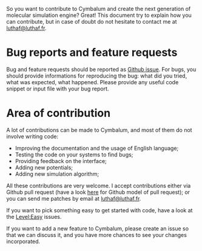 So you want to contribute to Cymbalum and create the next generation of
molecular simulation engine? Great! This document try to explain how you can
contribute, but in case of doubt do not hesitate to contact me at
luthaf@luthaf.fr.

# Bug reports and feature requests

Bug and feature requests should be reported as [Github
issue](https://github.com/Luthaf/cymbalum/issues/new). For bugs, you should
provide informations for reproducing the bug: what did you tried, what was
expected, what happened. Please provide any useful code snippet or input file
with your bug report.

# Area of contribution

A lot of contributions can be made to Cymbalum, and most of them do not involve
writing code:

- Improving the documentation and the usage of English language;
- Testing the code on your systems to find bugs;
- Providing feedback on the interface;
- Adding new potentials;
- Adding new simulation algorithm;

All these contributions are very welcome. I accept contributions either via
Github pull request (have a look
[here](https://help.github.com/articles/using-pull-requests/) for Github model
of pull request); or you can send me patches by email at luthaf@luthaf.fr.

If you want to pick something easy to get started with code, have a look at the
[Level:Easy](https://github.com/Luthaf/cymbalum/issues?q=is%3Aissue+is%3Aopen+label%3A%22Level%3A+easy%22) issues.

If you want to add a new feature to Cymbalum, please create an issue so that we
can discuss it, and you have more chances to see your changes incorporated.
